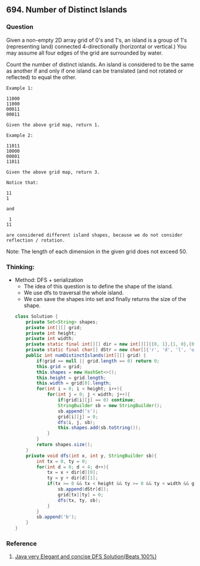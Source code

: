 ## 694. Number of Distinct Islands

### Question
Given a non-empty 2D array grid of 0's and 1's, an island is a group of 1's (representing land) connected 4-directionally (horizontal or vertical.) You may assume all four edges of the grid are surrounded by water.

Count the number of distinct islands. An island is considered to be the same as another if and only if one island can be translated (and not rotated or reflected) to equal the other.

```
Example 1:

11000
11000
00011
00011

Given the above grid map, return 1.

Example 2:

11011
10000
00001
11011

Given the above grid map, return 3.

Notice that:

11
1

and

 1
11

are considered different island shapes, because we do not consider reflection / rotation.
```

Note: The length of each dimension in the given grid does not exceed 50. 

### Thinking:
* Method: DFS + serialization
    * The idea of this question is to define the shape of the island.
    * We use dfs to traversal the whole island.
    * We can save the shapes into set and finally returns the size of the shape.
    ```Java
    class Solution {
        private Set<String> shapes;
        private int[][] grid;
        private int height;
        private int width;
        private static final int[][] dir = new int[][]{{0, 1},{1, 0},{0, -1}, {-1, 0}};
        private static final char[] dStr = new char[]{'r', 'd', 'l', 'u'};
        public int numDistinctIslands(int[][] grid) {
            if(grid == null || grid.length == 0) return 0;
            this.grid = grid;
            this.shapes = new HashSet<>();
            this.height = grid.length;
            this.width = grid[0].length;
            for(int i = 0; i < height; i++){
                for(int j = 0; j < width; j++){
                    if(grid[i][j] == 0) continue;
                    StringBuilder sb = new StringBuilder();
                    sb.append('s');
                    grid[i][j] = 0;
                    dfs(i, j, sb);
                    this.shapes.add(sb.toString());
                }
            }
            return shapes.size();
        }
        private void dfs(int x, int y, StringBuilder sb){
            int tx = 0, ty = 0;
            for(int d = 0; d < 4; d++){
                tx = x + dir[d][0];
                ty = y + dir[d][1];
                if(tx >= 0 && tx < height && ty >= 0 && ty < width && grid[tx][ty] == 1){
                    sb.append(dStr[d]);
                    grid[tx][ty] = 0;
                    dfs(tx, ty, sb);
                }
            }
            sb.append('b');
        }
    }
    ```

### Reference
1. [Java very Elegant and concise DFS Solution(Beats 100%)](https://leetcode.com/problems/number-of-distinct-islands/discuss/108475/Java-very-Elegant-and-concise-DFS-Solution(Beats-100))